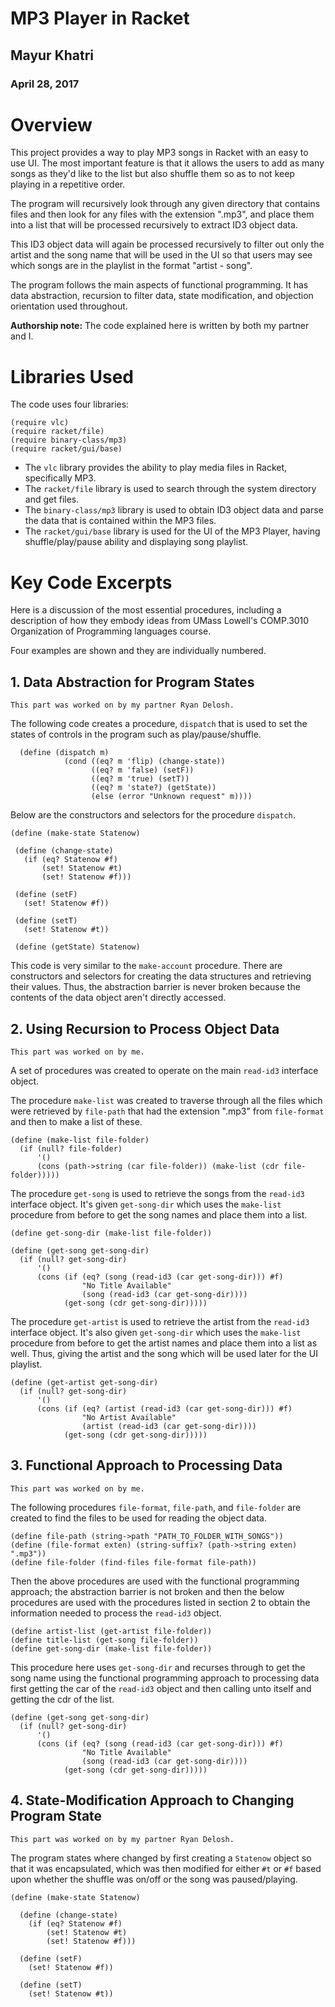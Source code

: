 # MP3 Player in Racket

## Mayur Khatri
### April 28, 2017

# Overview
This project provides a way to play MP3 songs in Racket with an easy to use UI. 
The most important feature is that it allows the users to add as many songs as they'd like to the list but also shuffle them so as to not keep playing in a repetitive order. 

The program will recursively look through any given directory that contains files and then look for any files with the extension ".mp3", and place them into a list that will be processed recursively to extract ID3 object data. 

This ID3 object data will again be processed recursively to filter out only the artist and the song name that will be used in the UI so that users may see which songs are in the playlist in the format "artist - song". 

The program follows the main aspects of functional programming. It has data abstraction, recursion to filter data, state modification, and objection orientation used throughout.

**Authorship note:** The code explained here is written by both my partner and I.

# Libraries Used
The code uses four libraries:

```
(require vlc)
(require racket/file)
(require binary-class/mp3)
(require racket/gui/base)
```

* The ```vlc``` library provides the ability to play media files in Racket, specifically MP3. 
* The ```racket/file``` library is used to search through the system directory and get files. 
* The ```binary-class/mp3``` library is used to obtain ID3 object data and parse the data that is contained within the MP3 files. 
* The ```racket/gui/base``` library is used for the UI of the MP3 Player, having shuffle/play/pause ability and displaying song playlist. 

# Key Code Excerpts

Here is a discussion of the most essential procedures, including a description of how they embody ideas from 
UMass Lowell's COMP.3010 Organization of Programming languages course.

Four examples are shown and they are individually numbered. 

## 1. Data Abstraction for Program States
```
This part was worked on by my partner Ryan Delosh.
```
The following code creates a procedure, ```dispatch``` that is used to set the states of controls in the program such as play/pause/shuffle. 

```
  (define (dispatch m)
            (cond ((eq? m 'flip) (change-state))
                  ((eq? m 'false) (setF))
                  ((eq? m 'true) (setT))
                  ((eq? m 'state?) (getState))
                  (else (error "Unknown request" m))))
 ```
 Below are the constructors and selectors for the procedure ```dispatch```. 
 
 ```
(define (make-state Statenow)

  (define (change-state)
    (if (eq? Statenow #f)
        (set! Statenow #t)
        (set! Statenow #f)))

  (define (setF)
    (set! Statenow #f))

  (define (setT)
    (set! Statenow #t))
  
  (define (getState) Statenow)
```

 This code is very similar to the ```make-account``` procedure. There are constructors and selectors for creating the data structures and retrieving their values. Thus, the abstraction barrier is never broken because the contents of the data object aren't directly accessed.
 
## 2. Using Recursion to Process Object Data
```
This part was worked on by me.
```

A set of procedures was created to operate on the main ```read-id3``` interface object. 

The procedure ```make-list``` was created to traverse through all the files which were retrieved by ```file-path``` that had the extension ".mp3" from ```file-format``` and then to make a list of these.
```
(define (make-list file-folder)
  (if (null? file-folder)
      '()
      (cons (path->string (car file-folder)) (make-list (cdr file-folder)))))
```

The procedure ```get-song``` is used to retrieve the songs from the ```read-id3``` interface object. It's given ```get-song-dir``` which uses the ```make-list``` procedure from before to get the song names and place them into a list.

```
(define get-song-dir (make-list file-folder))
```

```
(define (get-song get-song-dir)
  (if (null? get-song-dir)
      '()
      (cons (if (eq? (song (read-id3 (car get-song-dir))) #f)
                "No Title Available"
                (song (read-id3 (car get-song-dir))))
            (get-song (cdr get-song-dir)))))
```
The procedure ```get-artist``` is used to retrieve the artist from the ```read-id3``` interface object. It's also given ```get-song-dir``` which uses the ```make-list``` procedure from before to get the artist names and place them into a list as well. Thus, giving the artist and the song which will be used later for the UI playlist.

```
(define (get-artist get-song-dir)
  (if (null? get-song-dir)
      '()
      (cons (if (eq? (artist (read-id3 (car get-song-dir))) #f)
                "No Artist Available"
                (artist (read-id3 (car get-song-dir))))
            (get-song (cdr get-song-dir)))))
```

## 3. Functional Approach to Processing Data
```
This part was worked on by me.
```
The following procedures ```file-format```, ```file-path```, and ```file-folder``` are created to find the files to be used for reading the object data. 

```
(define file-path (string->path "PATH_TO_FOLDER_WITH_SONGS"))
(define (file-format exten) (string-suffix? (path->string exten) ".mp3"))
(define file-folder (find-files file-format file-path))
```

Then the above procedures are used with the functional programming approach; the abstraction barrier is not broken and then the below procedures are used with the procedures listed in section 2 to obtain the information needed to process the ```read-id3``` object. 

```
(define artist-list (get-artist file-folder))
(define title-list (get-song file-folder))
(define get-song-dir (make-list file-folder))
```

This procedure here uses ```get-song-dir``` and recurses through to get the song name using the functional programming approach to processing data first getting the car of the ```read-id3``` object and then calling unto itself and getting the cdr of the list. 
```
(define (get-song get-song-dir)
  (if (null? get-song-dir)
      '()
      (cons (if (eq? (song (read-id3 (car get-song-dir))) #f)
                "No Title Available"
                (song (read-id3 (car get-song-dir))))
            (get-song (cdr get-song-dir)))))
```

## 4. State-Modification Approach to Changing Program State
```
This part was worked on by my partner Ryan Delosh.
```
The program states where changed by first creating a ```Statenow``` object so that it was encapsulated, which was then modified for either ```#t``` or ```#f``` based upon whether the shuffle was on/off or the song was paused/playing. 

```
(define (make-state Statenow)

  (define (change-state)
    (if (eq? Statenow #f)
        (set! Statenow #t)
        (set! Statenow #f)))

  (define (setF)
    (set! Statenow #f))

  (define (setT)
    (set! Statenow #t))
```
